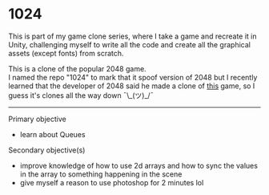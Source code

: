 # 1024

This is part of my game clone series, where I take a game and recreate it in Unity, challenging myself to write all the code and create all the graphical assets (except fonts) from scratch.

This is a clone of the popular 2048 game.  
I named the repo "1024" to mark that it spoof version of 2048 but I recently learned that the developer of 2048 said he made a clone of [this](https://play.google.com/store/apps/details?id=com.Misho.game1024) game, so I guess it's clones all the way down ¯\\\_(ツ)_/¯

---

Primary objective
* learn about Queues

Secondary objective(s)
* improve knowledge of how to use 2d arrays and how to sync the values in the array to something happening in the scene
* give myself a reason to use photoshop for 2 minutes lol
